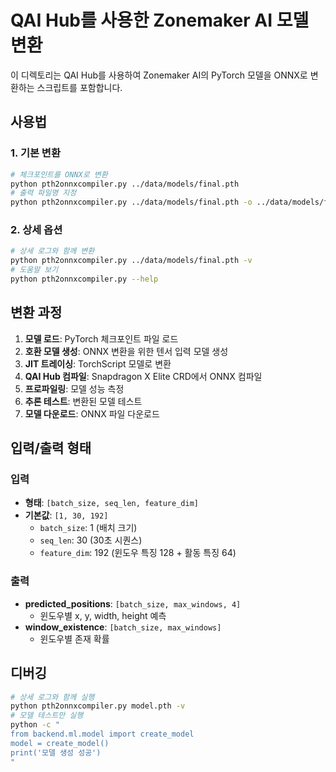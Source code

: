 # QAI Hub를 사용한 Zonemaker AI 모델 변환

이 디렉토리는 QAI Hub를 사용하여 Zonemaker AI의 PyTorch 모델을 ONNX로 변환하는 스크립트를 포함합니다.



## 사용법


### 1. 기본 변환

```bash
# 체크포인트를 ONNX로 변환
python pth2onnxcompiler.py ../data/models/final.pth
# 출력 파일명 지정
python pth2onnxcompiler.py ../data/models/final.pth -o ../data/models/final.onnx
```

### 2. 상세 옵션

```bash
# 상세 로그와 함께 변환
python pth2onnxcompiler.py ../data/models/final.pth -v
# 도움말 보기
python pth2onnxcompiler.py --help
```


## 변환 과정


1. **모델 로드**: PyTorch 체크포인트 파일 로드
2. **호환 모델 생성**: ONNX 변환을 위한 텐서 입력 모델 생성
3. **JIT 트레이싱**: TorchScript 모델로 변환
4. **QAI Hub 컴파일**: Snapdragon X Elite CRD에서 ONNX 컴파일
5. **프로파일링**: 모델 성능 측정
6. **추론 테스트**: 변환된 모델 테스트
7. **모델 다운로드**: ONNX 파일 다운로드


## 입력/출력 형태


### 입력
- **형태**: `[batch_size, seq_len, feature_dim]`
- **기본값**: `[1, 30, 192]`
  - `batch_size`: 1 (배치 크기)
  - `seq_len`: 30 (30초 시퀀스)
  - `feature_dim`: 192 (윈도우 특징 128 + 활동 특징 64)

### 출력
- **predicted_positions**: `[batch_size, max_windows, 4]`
  - 윈도우별 x, y, width, height 예측
- **window_existence**: `[batch_size, max_windows]`
  - 윈도우별 존재 확률


## 디버깅


```bash
# 상세 로그와 함께 실행
python pth2onnxcompiler.py model.pth -v
# 모델 테스트만 실행
python -c "
from backend.ml.model import create_model
model = create_model()
print('모델 생성 성공')
"
```